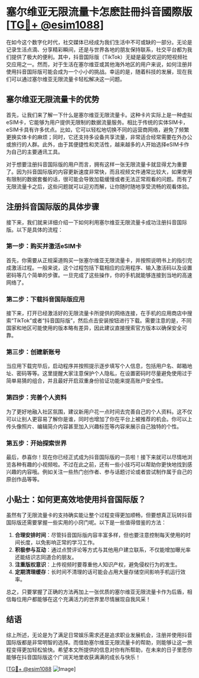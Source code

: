 # 塞尔维亚无限流量卡怎麽註冊抖音國際版[[TG💪+ @esim1088](https://t.me/s/esim1088)]

在如今这个数字化时代，社交媒体已经成为我们生活中不可或缺的一部分。无论是记录生活点滴、分享精彩瞬间，还是与世界各地的朋友保持联系，社交平台都为我们提供了极大的便利。其中，抖音国际版（TikTok）无疑是最受欢迎的短视频社交应用之一。然而，对于生活在塞尔维亚或其他海外地区的用户来说，如何注册并使用抖音国际版可能会成为一个小小的挑战。幸运的是，随着科技的发展，现在我们可以通过塞尔维亚无限流量卡轻松解决这一问题。

## 塞尔维亚无限流量卡的优势

首先，让我们来了解一下什么是塞尔维亚无限流量卡。这种卡片实际上是一种虚拟eSIM卡，它能够为用户提供无限制的数据流量服务。相比于传统的实体SIM卡，eSIM卡具有许多优点。比如，它可以轻松地切换不同的运营商网络，避免了频繁更换实体卡的麻烦；同时，它还支持多设备共享流量，非常适合经常需要在外办公或旅行的人群。此外，由于其便捷性和灵活性，越来越多的人开始选择eSIM卡作为自己的主要通讯工具。

对于想要注册抖音国际版的用户而言，拥有这样一张无限流量卡就显得尤为重要了。因为抖音国际版的内容更新速度非常快，而且视频文件通常比较大，如果使用有限制的数据套餐的话，很可能会导致加载缓慢或者无法正常观看的问题。而有了无限流量卡之后，这些问题就可以迎刃而解，让你随时随地享受流畅的观看体验。

## 注册抖音国际版的具体步骤

接下来，我们就来详细介绍一下如何利用塞尔维亚无限流量卡成功注册抖音国际版。以下是具体的流程：

### 第一步：购买并激活eSIM卡
首先，你需要从正规渠道购买一张塞尔维亚无限流量卡，并按照说明书上的指引完成激活过程。一般来说，这个过程包括下载相应的应用程序、输入激活码以及设置密码等几个简单的步骤。一旦完成了这些操作，你的手机就能够连接到当地的高速网络了。

### 第二步：下载抖音国际版应用
接下来，打开已经激活好的无限流量卡所提供的网络连接，在手机的应用商店中搜索“TikTok”或者“抖音国际版”，然后点击安装按钮进行下载。需要注意的是，不同国家和地区可能使用的版本略有差异，因此建议直接搜索官方版本以确保安全可靠。

### 第三步：创建新账号
当应用下载完毕后，启动程序并按照提示逐步填写个人信息，包括用户名、邮箱地址、密码等等。这里提醒大家注意保护个人隐私，在设置密码时尽量避免使用过于简单易猜的组合，并且最好开启双重身份验证功能来提高账户安全性。

### 第四步：完善个人资料
为了更好地融入社区氛围，建议新用户花一点时间去完善自己的个人资料。这不仅可以让别人更容易了解你是谁，同时也增加了你在平台上被推荐的机会。你可以上传头像照片、编辑简介内容甚至加入兴趣标签等内容来展示自己独特的个性。

### 第五步：开始探索世界
最后，恭喜你！现在你已经正式成为抖音国际版的一员啦！接下来就可以尽情地浏览各种有趣的小视频啦。不过在此之前，还有一些小技巧可以帮助你更快地找到感兴趣的内容哦。例如关注一些热门创作者、参与话题讨论或者尝试制作属于自己的原创作品等等。

## 小贴士：如何更高效地使用抖音国际版？

虽然有了无限流量卡的支持确实能让整个过程变得更加顺畅，但要想真正玩转抖音国际版还需要掌握一些实用的小窍门呢。以下是一些值得借鉴的方法：

1. **合理安排时间**：尽管抖音国际版内容丰富多样，但也要注意控制每天使用的时间长度，以免影响正常的学习工作。
2. **积极参与互动**：通过点赞评论等方式与其他用户建立联系，不仅能增加曝光率还能结识志同道合的朋友。
3. **注重版权意识**：上传视频时要尊重他人知识产权，避免侵权行为的发生。
4. **定期清理缓存**：长时间不清理的话可能会占用大量存储空间影响手机运行效率。

总之，只要掌握了正确的方法再加上一张优质的塞尔维亚无限流量卡作为后盾，相信每位用户都能够在这个充满活力的世界里尽情展现自我风采！

## 结语

综上所述，无论是为了满足日常娱乐需求还是追求职业发展机会，注册并使用抖音国际版都是非常明智的选择。而借助塞尔维亚无限流量卡的帮助，则能够让这一旅程变得更加轻松愉快。希望本文所提供的信息对你有所帮助，在未来的日子里愿你能够在抖音国际版这个广阔天地里收获满满的成长与快乐！

[[TG💪+ @esim1088](https://t.me/s/esim1088) ![Image](https://i.postimg.cc/4NQfJmqS/Snipaste-2025-05-13-00-14-12.png)]